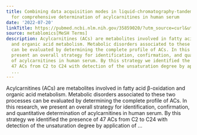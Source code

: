 ```yaml
---
title: Combining data acquisition modes in liquid-chromatography-tandem mass spectrometry
  for comprehensive determination of acylcarnitines in human serum
date: '2022-07-20'
linkTitle: https://pubmed.ncbi.nlm.nih.gov/35859020/?utm_source=curl&utm_medium=rss&utm_campaign=pubmed-2&utm_content=1Zkrxt7ktlCbHBXEV3v65xxSnkSWNsJ1A6Fq3gBniKhGfIUslK&fc=20210907212339&ff=20220722212327&v=2.17.7
source: metablomics[MeSH Terms]
description: Acylcarnitines (ACs) are metabolites involved in fatty acid β-oxidation
  and organic acid metabolism. Metabolic disorders associated to these two processes
  can be evaluated by determining the complete profile of ACs. In this research, we
  present an overall strategy for identification, confirmation, and quantitative determination
  of acylcarnitines in human serum. By this strategy we identified the presence of
  47 ACs from C2 to C24 with detection of the unsaturation degree by application of
  ...
---
```

Acylcarnitines (ACs) are metabolites involved in fatty acid β-oxidation and organic acid metabolism. Metabolic disorders associated to these two processes can be evaluated by determining the complete profile of ACs. In this research, we present an overall strategy for identification, confirmation, and quantitative determination of acylcarnitines in human serum. By this strategy we identified the presence of 47 ACs from C2 to C24 with detection of the unsaturation degree by application of ...